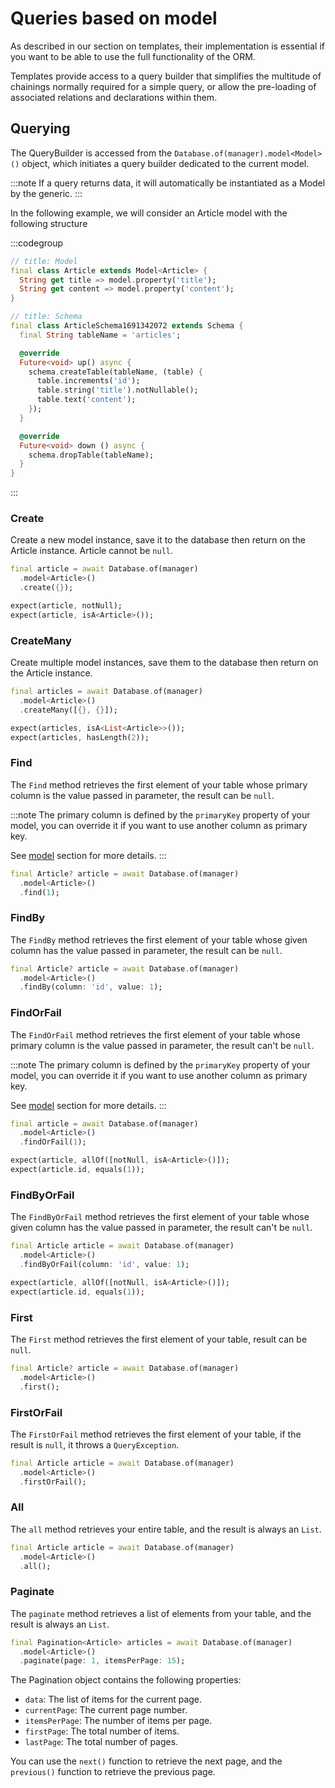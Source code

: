 # Queries based on model

As described in our section on templates, their implementation is essential if you want to be able to use the full functionality of the ORM.

Templates provide access to a query builder that simplifies the multitude of chainings normally required for a simple query, or allow the pre-loading of associated relations and declarations within them.

## Querying
The QueryBuilder is accessed from the `Database.of(manager).model<Model>()` object, which initiates a query builder dedicated to the current model.

:::note
If a query returns data, it will automatically be instantiated as a Model by the generic.
:::

In the following example, we will consider an Article model with the following structure

:::codegroup
```dart
// title: Model
final class Article extends Model<Article> {
  String get title => model.property('title');
  String get content => model.property('content');
}
```
```dart
// title: Schema
final class ArticleSchema1691342072 extends Schema {
  final String tableName = 'articles';

  @override
  Future<void> up() async {
    schema.createTable(tableName, (table) {
      table.increments('id');
      table.string('title').notNullable();
      table.text('content');
    });
  }

  @override
  Future<void> down () async {
    schema.dropTable(tableName);
  }
}
```
:::

### Create
Create a new model instance, save it to the database then return on the Article instance.
Article cannot be `null`.
```dart
final article = await Database.of(manager)
  .model<Article>()
  .create({});

expect(article, notNull);
expect(article, isA<Article>());
```

### CreateMany
Create multiple model instances, save them to the database then return on the Article instance.
```dart
final articles = await Database.of(manager)
  .model<Article>()
  .createMany([{}, {}]);

expect(articles, isA<List<Article>>());
expect(articles, hasLength(2));
```

### Find
The `Find` method retrieves the first element of your table whose primary column is the value passed in parameter, the result can be `null`.

:::note
The primary column is defined by the `primaryKey` property of your model, you can override it if you want to use another column as primary key.

See [model](models#primary-key) section for more details.
:::

```dart
final Article? article = await Database.of(manager)
  .model<Article>()
  .find(1);
```

### FindBy
The `FindBy` method retrieves the first element of your table whose given column has the value passed in parameter, the result can be `null`.

```dart
final Article? article = await Database.of(manager)
  .model<Article>()
  .findBy(column: 'id', value: 1);
```

### FindOrFail
The `FindOrFail` method retrieves the first element of your table whose primary column is the value passed in parameter, the result can't be `null`.

:::note
The primary column is defined by the `primaryKey` property of your model, you can override it if you want to use another column as primary key.

See [model](models#primary-key) section for more details.
:::

```dart
final article = await Database.of(manager)
  .model<Article>()
  .findOrFail(1);

expect(article, allOf([notNull, isA<Article>()]);
expect(article.id, equals(1));
```

### FindByOrFail
The `FindByOrFail` method retrieves the first element of your table whose given column has the value passed in parameter, the result can't be `null`.

```dart
final Article article = await Database.of(manager)
  .model<Article>()
  .findByOrFail(column: 'id', value: 1);

expect(article, allOf([notNull, isA<Article>()]);
expect(article.id, equals(1));
```

### First
The `First` method retrieves the first element of your table, result can be `null`.
```dart
final Article? article = await Database.of(manager)
  .model<Article>()
  .first();
```
### FirstOrFail
The `FirstOrFail` method retrieves the first element of your table, if the result is `null`, it throws a `QueryException`.
```dart
final Article article = await Database.of(manager)
  .model<Article>()
  .firstOrFail();
```

### All
The `all` method retrieves your entire table, and the result is always an `List`.
```dart
final Article article = await Database.of(manager)
  .model<Article>()
  .all();
```

### Paginate
The `paginate` method retrieves a list of elements from your table, and the result is always an `List`.
```dart
final Pagination<Article> articles = await Database.of(manager)
  .model<Article>()
  .paginate(page: 1, itemsPerPage: 15);
```
The Pagination object contains the following properties:
- `data`: The list of items for the current page.
- `currentPage`: The current page number.
- `itemsPerPage`: The number of items per page.
- `firstPage`: The total number of items.
- `lastPage`: The total number of pages.

You can use the `next()` function to retrieve the next page, and the `previous()` function to retrieve the previous page.
